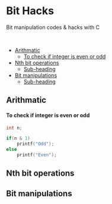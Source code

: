 # Bit Hacks

Bit manipulation codes & hacks with C

</br>

- [Arithmatic](#Arithmatic)
  * [To check if integer is even or odd](#To-check-if-integer-is-even-or-odd)
- [Nth bit operations](#Nth-bit-operations)
  * [Sub-heading](#sub-heading-1)
- [Bit manipulations](#Bit-manipulations)
  * [Sub-heading](#sub-heading-2)


<!-- toc -->

## Arithmatic
#### To check if integer is even or odd
```C
int n;

if(n & 1)
	printf("Odd");
else
	printf("Even");
```



## Nth bit operations



## Bit manipulations
